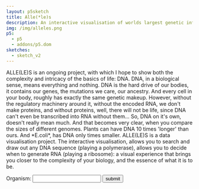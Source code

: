 ```yaml
---
layout: p5sketch
title: Alle(*le)s
description: An interactive visualisation of worlds largest genetic information database
img: /img/alleles.png
p5:
  - p5
  - addons/p5.dom
sketches:
  - sketch_v2
---
```


<div>
  <p>
  ALLE(LE)S is an ongoing project, with which I hope to show both the complexity and intricacy of the basics of life: DNA. DNA, in a biological sense, means everything and nothing. DNA is the hard drive of our bodies, it contains our genes, the mutations we care, our ancestry. And every cell in your body, roughly has exactly the same genetic makeup. However, without the regulatory machinery around it, without the encoded RNA, we don't make proteins, and without proteins, well, there will not be life, since DNA can't even be transcribed into RNA without them... So, DNA on it's own, doesn't really mean much. And that becomes very clear, when you compare the sizes of different genomes. Plants can have DNA 10 times 'longer' than ours. And *E.coli*, has DNA only times smaller.
  ALLE(LE)S is a data visualisation project. The interactive visualisation, allows you to search and draw out any DNA sequence (playing a polymerase), allows you to decide when to generate RNA (playing a ribosome): a visual experience that brings you closer to the complexity of your biology, and the essence of what it is to be.
  </p>
  <p>
    Organism: <input id="nucleotide" value="">
    </input>
    <button id="submit">submit</button>
  </p>
</div>